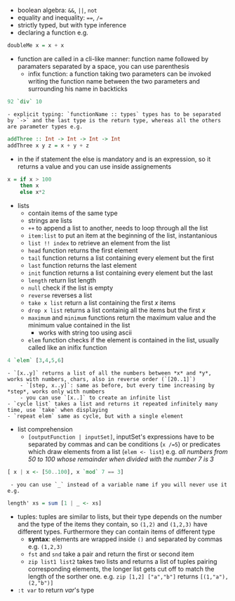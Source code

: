 - boolean algebra: `&&`, `||`, `not`
- equality and inequality: `==`, `/=`
- strictly typed, but with type inference
- declaring a function e.g.
```haskell
doubleMe x = x + x  
```
- function are called in a cli-like manner: function name followed by paramaters separated by a space, you can use parenthesis
    - infix function: a function taking two parameters can be invoked writing the function name between the two parameters and surrounding his name in backticks 
```haskell
92 `div` 10
```
    - explicit typing: `functionName :: types` types has to be separated by `->` and the last type is the return type, whereas all the others are parameter types e.g.
```haskell
addThree :: Int -> Int -> Int -> Int  
addThree x y z = x + y + z  
```   
- in the if statement the else is mandatory and is an expression, so it returns a value and you can use inside assignements
```haskell
x = if x > 100  
    then x  
    else x*2 
```
- lists
    - contain items of the same type
    - strings are lists
    - `++` to append a list to another, needs to loop through all the list
    - `item:list` to put an item at the beginning of the list, instantanious
    - `list !! index` to retrieve an element from the list
    - `head` function returns the first element
    - `tail` function returns a list containing every element but the first
    - `last` function returns the last element
    - `init` function returns a list containing every element but the last
    - `length` return list length
    - `null` check if the list is empty
    - `reverse` reverses a list
    - `take x list` return a list containing the first _x_ items
    - `drop x list` returns a list containig all the items but the first *x*
    - `maximum` and `minimum` functions return the maximum value and the minimum value contained in the list
        - works with string too using ascii
    - `elem` function checks if the element is contained in the list, usually called like an inifix function 
```haskell
4 `elem` [3,4,5,6]
``` 
    - `[x..y]` returns a list of all the numbers between *x* and *y*, works with numbers, chars, also in reverse order (`[20..1]`)
        - `[step, x..y]`: same as before, but every time increasing by *step*, works only with numbers
        - you can use `[x..]` to create an infinite list
    - `cycle list` takes a list and returns it repeated infinitely many time, use `take` when displaying
    - `repeat elem` same as cycle, but with a single element
- list comprehension
    - `[outputFunction | inputSet]`, inputSet's expressions have to be separated by commas and can be conditions (`x /=5`) or predicates which draw elements from a list (`elem <- list`) e.g. _all numbers from 50 to 100 whose remainder when divided with the number 7 is 3_
 ```haskell
 [ x | x <- [50..100], x `mod` 7 == 3]  
 ```
     - you can use `_` instead of a variable name if you will never use it e.g.
 ```haskell
 length' xs = sum [1 | _ <- xs] 
 ```
 - tuples: tuples are similar to lists, but their type depends on the number and the type of the  items they contain, so `(1,2)` and `(1,2,3)` have different types. Furthermore they can contain items of different type
     - **syntax**: elements are wrapped inside `()` and separated by commas e.g. `(1,2,3)`
     - `fst` and `snd` take a pair and return the first or second item
     - `zip list1 list2` takes two lists and returns a list of tuples pairing corresponding elements, the longer list gets cut off to match the length of the sorther one. e.g. `zip [1,2] ["a","b"]` returns `[(1,"a"),(2,"b")]`
- `:t var` to return _var_'s type